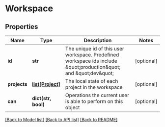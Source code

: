 # Workspace

## Properties
Name | Type | Description | Notes
------------ | ------------- | ------------- | -------------
**id** | **str** | The unique id of this user workspace. Predefined workspace ids include \&quot;production\&quot; and \&quot;dev\&quot; | [optional] 
**projects** | [**list[Project]**](Project.md) | The local state of each project in the workspace | [optional] 
**can** | **dict(str, bool)** | Operations the current user is able to perform on this object | [optional] 

[[Back to Model list]](../README.md#documentation-for-models) [[Back to API list]](../README.md#documentation-for-api-endpoints) [[Back to README]](../README.md)


